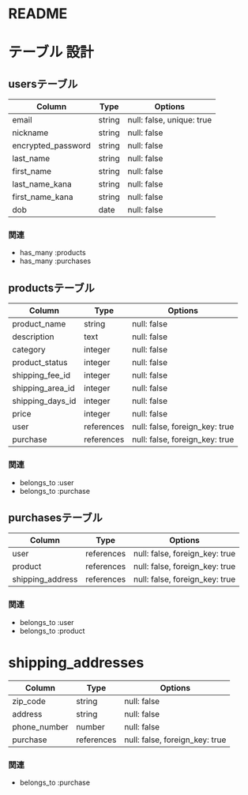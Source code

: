 # README

# テーブル 設計

## usersテーブル
| Column             | Type                | Options                   |
|--------------------|---------------------|---------------------------|
| email              | string              | null: false, unique: true |
| nickname           | string              | null: false               |
| encrypted_password | string              | null: false               |
| last_name          | string              | null: false               |
| first_name         | string              | null: false               |
| last_name_kana     | string              | null: false               |
| first_name_kana    | string              | null: false               |
| dob                | date                | null: false               |

### 関連
* has_many :products
* has_many :purchases

## productsテーブル
| Column                              | Type       | Options                        |
|-------------------------------------|------------|--------------------------------|
| product_name                        | string     | null: false                    |
| description                         | text       | null: false                    |
| category                            | integer    | null: false                    |
| product_status                      | integer    | null: false                    |
| shipping_fee_id                     | integer    | null: false                    |
| shipping_area_id                    | integer    | null: false                    |
| shipping_days_id                    | integer    | null: false                    |
| price                               | integer    | null: false                    |
| user                                | references | null: false, foreign_key: true |
| purchase                            | references | null: false, foreign_key: true |

### 関連
- belongs_to :user
- belongs_to :purchase

## purchasesテーブル
| Column                    | Type       | Options                        |
|---------------------------|------------|--------------------------------|
| user                      | references | null: false, foreign_key: true |
| product                   | references | null: false, foreign_key: true |
| shipping_address          | references | null: false, foreign_key: true |

### 関連
- belongs_to :user
- belongs_to :product

# shipping_addresses
| Column                    | Type       | Options                        |
|---------------------------|------------|--------------------------------|
| zip_code                  | string     | null: false                    |
| address                   | string     | null: false                    |
| phone_number              | number     | null: false                    |
| purchase                  | references | null: false, foreign_key: true |

### 関連
- belongs_to :purchase
